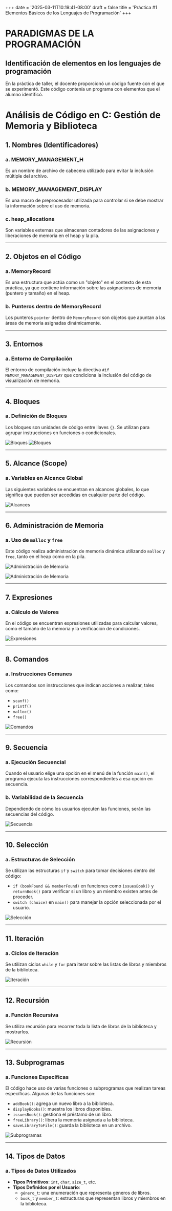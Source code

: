 +++ date = '2025-03-11T10:19:41-08:00' 
draft = false 
title = 'Práctica #1 Elementos Básicos de los Lenguajes de Programación' 
+++

# **PARADIGMAS DE LA PROGRAMACIÓN**

## Identificación de elementos en los lenguajes de programación

En la práctica de taller, el docente proporcionó un código fuente con el que se experimentó. Este código contenía un programa con elementos que el alumno identificó.

# Análisis de Código en C: Gestión de Memoria y Biblioteca

## 1. Nombres (Identificadores)

### a. MEMORY_MANAGEMENT_H
Es un nombre de archivo de cabecera utilizado para evitar la inclusión múltiple del archivo.

### b. MEMORY_MANAGEMENT_DISPLAY
Es una macro de preprocesador utilizada para controlar si se debe mostrar la información sobre el uso de memoria.

### c. heap_allocations
Son variables externas que almacenan contadores de las asignaciones y liberaciones de memoria en el heap y la pila.

---

## 2. Objetos en el Código

### a. MemoryRecord
Es una estructura que actúa como un "objeto" en el contexto de esta práctica, ya que contiene información sobre las asignaciones de memoria (puntero y tamaño) en el heap.

### b. Punteros dentro de MemoryRecord
Los punteros `pointer` dentro de `MemoryRecord` son objetos que apuntan a las áreas de memoria asignadas dinámicamente.

---

## 3. Entornos

### a. Entorno de Compilación
El entorno de compilación incluye la directiva `#if MEMORY_MANAGEMENT_DISPLAY` que condiciona la inclusión del código de visualización de memoria.

---

## 4. Bloques

### a. Definición de Bloques
Los bloques son unidades de código entre llaves `{}`. Se utilizan para agrupar instrucciones en funciones o condicionales.

![Bloques](./imagesp1/uno.png "Composición de bloques de código")
![Bloques](./imagesp1/dos.png "Composición de bloques de código")

---

## 5. Alcance (Scope)

### a. Variables en Alcance Global
Las siguientes variables se encuentran en alcances globales, lo que significa que pueden ser accedidas en cualquier parte del código.

![Alcances](./imagesp1/tres.png "Alcance en el código")

---

## 6. Administración de Memoria

### a. Uso de `malloc` y `free`
Este código realiza administración de memoria dinámica utilizando `malloc` y `free`, tanto en el heap como en la pila.

![Administración de Memoria](./imagesp1/cuatro.png "Administración de Memoria en el código")

![Administración de Memoria](./imagesp1/cinco.png "Administración de Memoria en el código")

---

## 7. Expresiones

### a. Cálculo de Valores
En el código se encuentran expresiones utilizadas para calcular valores, como el tamaño de la memoria y la verificación de condiciones.

![Expresiones](./imagesp1/seis.png "Expresiones en el código")

---

## 8. Comandos

### a. Instrucciones Comunes
Los comandos son instrucciones que indican acciones a realizar, tales como:

- `scanf()`
- `printf()`
- `malloc()`
- `free()`

![Comandos](./imagesp1/siete.png "Comandos en el código")

---

## 9. Secuencia

### a. Ejecución Secuencial
Cuando el usuario elige una opción en el menú de la función `main()`, el programa ejecuta las instrucciones correspondientes a esa opción en secuencia.

### b. Variabilidad de la Secuencia
Dependiendo de cómo los usuarios ejecuten las funciones, serán las secuencias del código.

![Secuencia](./imagesp1/ochos.png "Secuencia en el código")

---

## 10. Selección

### a. Estructuras de Selección
Se utilizan las estructuras `if` y `switch` para tomar decisiones dentro del código:

- `if (bookFound && memberFound)` en funciones como `issuesBook()` y `returnBook()` para verificar si un libro y un miembro existen antes de proceder.
- `switch (choice)` en `main()` para manejar la opción seleccionada por el usuario.

![Selección](./imagesp1/nueve.png "Selección en el código")

---

## 11. Iteración

### a. Ciclos de Iteración
Se utilizan ciclos `while` y `for` para iterar sobre las listas de libros y miembros de la biblioteca.

![Iteración](./imagesp1/diez.png "Iteración en el código")

---

## 12. Recursión

### a. Función Recursiva
Se utiliza recursión para recorrer toda la lista de libros de la biblioteca y mostrarlos.

![Recursión](./imagesp1/once.png "Recursión en el código")

---

## 13. Subprogramas

### a. Funciones Específicas
El código hace uso de varias funciones o subprogramas que realizan tareas específicas. Algunas de las funciones son:

- `addBook()`: agrega un nuevo libro a la biblioteca.
- `displayBooks()`: muestra los libros disponibles.
- `issuesBook()`: gestiona el préstamo de un libro.
- `freeLibrary()`: libera la memoria asignada a la biblioteca.
- `saveLibraryToFile()`: guarda la biblioteca en un archivo.

![Subprogramas](./imagesp1/doce.png "Subprogramas en el código")


---

## 14. Tipos de Datos

### a. Tipos de Datos Utilizados

- **Tipos Primitivos**: `int`, `char`, `size_t`, etc.
- **Tipos Definidos por el Usuario**:
  - `género_t`: una enumeración que representa géneros de libros.
  - `book_t` y `member_t`: estructuras que representan libros y miembros en la biblioteca.